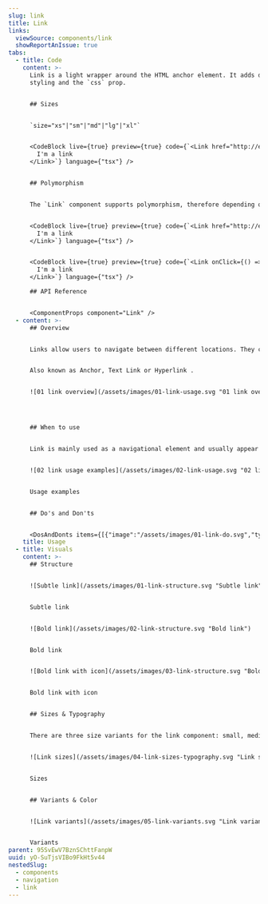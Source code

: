 ```yaml
---
slug: link
title: Link
links:
  viewSource: components/link
  showReportAnIssue: true
tabs:
  - title: Code
    content: >-
      Link is a light wrapper around the HTML anchor element. It adds default
      styling and the `css` prop.


      ## Sizes


      `size="xs"|"sm"|"md"|"lg"|"xl"`


      <CodeBlock live={true} preview={true} code={`<Link href="http://example.com/" size="sm">
        I'm a link
      </Link>`} language={"tsx"} />


      ## Polymorphism


      The `Link` component supports polymorphism, therefore depending on whether it receives an `onClick`/`href` as a prop, it will produce a `button` or `link` respectively


      <CodeBlock live={true} preview={true} code={`<Link href="http://example.com/">
        I'm a link
      </Link>`} language={"tsx"} />


      <CodeBlock live={true} preview={true} code={`<Link onClick={() => alert('clicked')}>
        I'm a link
      </Link>`} language={"tsx"} />

      ## API Reference


      <ComponentProps component="Link" />
  - content: >-
      ## Overview


      Links allow users to navigate between different locations. They can be used as standalone (optionally with an icon) or inline within text.


      Also known as Anchor, Text Link or Hyperlink .


      ![01 link overview](/assets/images/01-link-usage.svg "01 link overview")




      ## When to use


      Link is mainly used as a navigational element and usually appear within or directly following a paragraph or sentence. Use a hyperlink when linking to another document or URL.


      ![02 link usage examples](/assets/images/02-link-usage.svg "02 link usage examples")


      Usage examples


      ## Do's and Don'ts


      <DosAndDonts items={[{"image":"/assets/images/01-link-do.svg","type":"do","description":"Match Link to the text size and font-weight of the content they are accompanying for consistency and visual balance."},{"description":"Apply multiple text styles, when using links paired with text, as this can create inconsistency.","type":"dont","image":"/assets/images/02-link-dont.svg"},{"description":"Give the link a meaningful description that clearly indicates its destination.","type":"do","image":"/assets/images/03-link-do.svg"},{"description":"Use generic phrases like \"click here\" or \"go to\" on links.","type":"dont","image":"/assets/images/04-link-dont.svg"},{"image":"/assets/images/05-link-do.svg","description":"Provide an external icon (e.g.\"new-window\" icon) when the link text needs to refer to an external domain.","type":"do"},{"description":"Overuse icons, especially when they are part of text content.","type":"dont","image":"/assets/images/06-link-dont.svg"},{"type":"do","description":"Use the linked text with the default DS colour.","image":"/assets/images/07-link-do.svg"},{"description":"Change the colour of the linked text.","type":"dont","image":"/assets/images/08-link-dont.svg"},{"image":"/assets/images/09-link-dont.svg","description":"Replace link text with URL.","type":"dont"}]} />
    title: Usage
  - title: Visuals
    content: >-
      ## Structure


      ![Subtle link](/assets/images/01-link-structure.svg "Subtle link")


      Subtle link


      ![Bold link](/assets/images/02-link-structure.svg "Bold link")


      Bold link


      ![Bold link with icon](/assets/images/03-link-structure.svg "Bold link with icon")


      Bold link with icon


      ## Sizes & Typography


      There are three size variants for the link component: small, medium, and large. It is recommended that the link size matches the type size of the text it is inline with. Link sizes should match the page's default body copy size if they are used apart from other content.


      ![Link sizes](/assets/images/04-link-sizes-typography.svg "Link sizes")


      Sizes


      ## Variants & Color


      ![Link variants](/assets/images/05-link-variants.svg "Link variants")


      Variants
parent: 95SvEwV7BznSChttFanpW
uuid: yO-SuTjsVIBo9FkHt5v44
nestedSlug:
  - components
  - navigation
  - link
---
```

